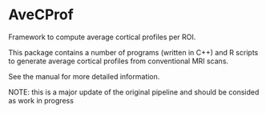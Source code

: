 # AveCProf
Framework to compute average cortical profiles per ROI.

This package contains a number of programs (written in C++) and R scripts to generate average cortical profiles from conventional MRI scans.

See the manual for more detailed information.

NOTE: this is a major update of the original pipeline and should be consided as work in progress

